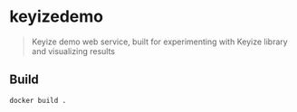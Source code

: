 # keyizedemo
> Keyize demo web service, built for experimenting with Keyize library and visualizing results

## Build

```sh
docker build .
```
